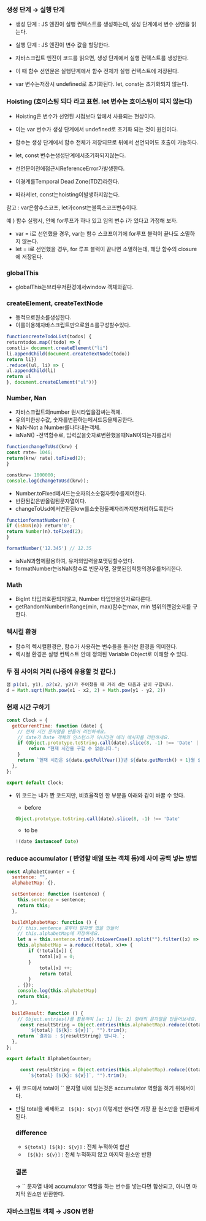 ### 생성 단계 → 실행 단계

- 생성 단계 : JS 엔진이 실행 컨텍스트를 생성하는데, 생성 단계에서 변수 선언을 읽는다.
- 실행 단계 : JS 엔진이 변수 값을 할당한다.

- 자바스크립트 엔진이 코드를 읽으면, 생성 단계에서 실행 컨텍스트를 생성한다.
- 이 때 함수 선언문은 실행단계에서 함수 전체가 실행 컨텍스트에 저장된다.
- var 변수는저장시 undefined로 초기화된다. let, const는 초기화되지 않는다.

### Hoisting (호이스팅 되다 라고 표현. let 변수는 호이스팅이 되지 않는다)

- Hoisting은 변수가 선언된 시점보다 앞에서 사용되는 현상이다.
- 이는 var 변수가 생성 단계에서 undefined로 초기화 되는 것이 원인이다.
- 함수는 생성 단계에서 함수 전체가 저장되므로 뒤에서 선언되어도 호출이 가능하다.

- let, const 변수는생성단계에서초기화되지않는다.
- 선언문이전에접근시ReferenceError가발생한다.
- 이경계를Temporal Dead Zone(TDZ)라한다.
- 따라서let, const는hoisting이발생하지않는다.

참고 : var은함수스코프, let과const는블록스코프변수이다.

예 ) 함수 실행시, 안에 for루프가 하나 있고 임의 변수 i가 있다고 가정해 보자.

- var = i로 선언했을 경우, var는 함수 스코프이기에 for루프 블럭이 끝나도 소멸하지 않는다.
- let = i로 선언했을 경우, for 루프 블럭이 끝나면 소멸하는데, 해당 함수의 closure에 저장된다.

### globalThis

- globalThis는브라우저환경에서window 객체와같다.

### createElement, createTextNode

- 동적으로원소를생성한다.
- 이를이용해자바스크립트만으로원소를구성할수있다.

```jsx
functioncreateTodoList(todos) {
returntodos.map((todo) => {
constli= document.createElement("li") 
li.appendChild(document.createTextNode(todo))
return li})
.reduce((ul, li) => {
ul.appendChild(li)
return ul
}, document.createElement("ul"))}
```

### Number, Nan

- 자바스크립트의number 원시타입을감싸는객체.
- 유의미한상수값, 숫자를변환하는메서드등을제공한다.
- NaN-Not a Number를나타내는객체.
- isNaN() -전역함수로, 입력값을숫자로변환했을때NaN이되는지를검사

```jsx
functionchangeToUsd(krw) {
const rate= 1046;
return(krw/ rate).toFixed(2);
}

constkrw= 1000000;
console.log(changeToUsd(krw));
```

- Number.toFixed메서드는숫자의소숫점자릿수를제어한다.
- 반환된값은반올림된문자열이다.
- changeToUsd에서변환된krw를소숫점둘째자리까지만처리하도록한다

```jsx
functionformatNumber(n) {
if (isNaN(n)) return'0';
return Number(n).toFixed(2);
}

formatNumber('12.345') // 12.35
```

- isNaN과함께활용하여, 유저의입력을포맷팅할수있다.
- formatNumber는isNaN함수로 빈문자열, 잘못된입력등의경우를처리한다.

### Math

- BigInt 타입과호환되지않고, Number 타입만을인자로다룬다.
- getRandomNumberInRange(min, max)함수는max, min 범위의랜덤숫자를 구한다.

### 렉시컬 환경

- 함수의 렉시컬환경은, 함수가 사용하는 변수들을 둘러싼 환경을 의미한다.
- 렉시컬 환경은 실행 컨텍스트 안에 정의된 Variable Object로 이해할 수 있다.

### 두 점 사이의 거리 (나중에 유용할 것 같다.)

```jsx
점 p1(x1, y1), p2(x2, y2)가 주어졌을 때 거리 d는 다음과 같이 구합니다.
d = Math.sqrt(Math.pow(x1 - x2, 2) + Math.pow(y1 - y2, 2))
```

### 현재 시간 구하기

```jsx
const Clock = {
  getCurrentTime: function (date) {
    // 현재 시간 문자열을 만들어 리턴하세요.
    // date가 Date 객체의 인스턴스가 아니라면 에러 메시지를 리턴하세요.
    if (Object.prototype.toString.call(date).slice(8, -1) !== 'Date' || !date) {
        return "현재 시간을 구할 수 없습니다.";    
    }
    return `현재 시간은 ${date.getFullYear()}년 ${date.getMonth() + 1}월 ${date.getDate()}일 ${date.getHours()}시 ${date.getMinutes()}분 ${date.getSeconds()}초 입니다.` 
  },
};

export default Clock;
```

- 위 코드는 내가 짠 코드지만, 비효율적인 한 부분을 아래와 같이 바꿀 수 있다.
    - before
    
    ```jsx
    Object.prototype.toString.call(date).slice(8, -1) !== 'Date'
    ```
    
    - to be
    
    ```jsx
    !(date instanceof Date)
    ```
    

### reduce accumulator ( 반영할 배열 또는 객체 등)에 사이 공백 넣는 방법

```jsx
const AlphabetCounter = {
  sentence: "",
  alphabetMap: {},

  setSentence: function (sentence) {
    this.sentence = sentence;
    return this;
  },

  buildAlphabetMap: function () {
    // this.sentence 로부터 알파벳 맵을 만들어
    // this.alphabetMap에 저장하세요.
    let a = this.sentence.trim().toLowerCase().split("").filter((x) => 'a' <= x && x <= 'z');
    this.alphabetMap = a.reduce((total, x)=> {
        if (!total[x]) {
            total[x] = 0;
        }
            total[x] ++;
            return total
        }
    , {});
    console.log(this.alphabetMap)
    return this;
  },

  buildResult: function () {
    // Object.entries()를 활용하여 [a: 1] [b: 2] 형태의 문자열을 만들어보세요.
     const resultString = Object.entries(this.alphabetMap).reduce((total, [k, v]) => 
        `${total} [${k}: ${v}]`, "").trim();
    return `결과는 : ${resultString} 입니다.`;
  },
};

export default AlphabetCounter;
```

```jsx
     const resultString = Object.entries(this.alphabetMap).reduce((total, [k, v]) => 
        `${total} [${k}: ${v}]`, "").trim();
```

- 위 코드에서 total이 `` 문자열 내에 있는것은 accumulator 역할을 하기 위해서이다.
- 만일 total을 배제하고 ` [${k}: ${v}]` 이렇게만 한다면 가장 끝 원소만을 반환하게 된다.
    
    ### difference
    
    - `${total} [${k}: ${v}]` : 전체 누적하여 합산
    - ` [${k}: ${v}]` : 전체 누적하지 않고 마지막 원소만 반환
    
    ### 결론
    
    → `` 문자열 내에 accumulator 역할을 하는 변수를 넣는다면 합산되고, 아니면 마지막 원소만 반환한다.
    

### 자바스크립트 객체 → JSON 변환